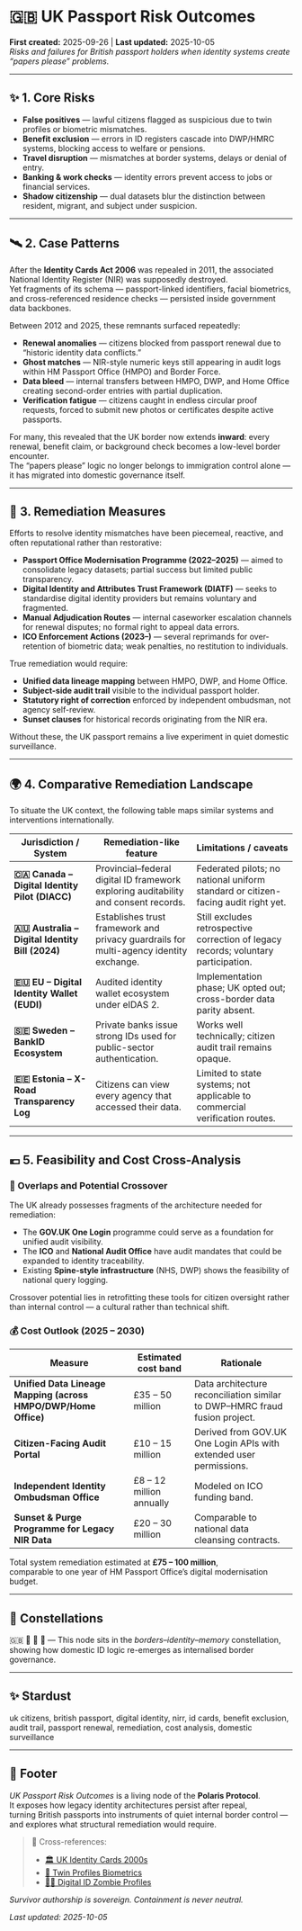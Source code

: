 # 🇬🇧 UK Passport Risk Outcomes  
**First created:** 2025-09-26  |  **Last updated:** 2025-10-05  
*Risks and failures for British passport holders when identity systems create “papers please” problems.*  

---

## ✨ 1. Core Risks  
- **False positives** — lawful citizens flagged as suspicious due to twin profiles or biometric mismatches.  
- **Benefit exclusion** — errors in ID registers cascade into DWP/HMRC systems, blocking access to welfare or pensions.  
- **Travel disruption** — mismatches at border systems, delays or denial of entry.  
- **Banking & work checks** — identity errors prevent access to jobs or financial services.  
- **Shadow citizenship** — dual datasets blur the distinction between resident, migrant, and subject under suspicion.  

---

## 🛰️ 2. Case Patterns  

After the **Identity Cards Act 2006** was repealed in 2011, the associated National Identity Register (NIR) was supposedly destroyed.  
Yet fragments of its schema — passport-linked identifiers, facial biometrics, and cross-referenced residence checks — persisted inside government data backbones.  

Between 2012 and 2025, these remnants surfaced repeatedly:  
- **Renewal anomalies** — citizens blocked from passport renewal due to “historic identity data conflicts.”  
- **Ghost matches** — NIR-style numeric keys still appearing in audit logs within HM Passport Office (HMPO) and Border Force.  
- **Data bleed** — internal transfers between HMPO, DWP, and Home Office creating second-order entries with partial duplication.  
- **Verification fatigue** — citizens caught in endless circular proof requests, forced to submit new photos or certificates despite active passports.  

For many, this revealed that the UK border now extends **inward**: every renewal, benefit claim, or background check becomes a low-level border encounter.  
The “papers please” logic no longer belongs to immigration control alone — it has migrated into domestic governance itself.  

---

## 🍊 3. Remediation Measures  

Efforts to resolve identity mismatches have been piecemeal, reactive, and often reputational rather than restorative:  

- **Passport Office Modernisation Programme (2022–2025)** — aimed to consolidate legacy datasets; partial success but limited public transparency.  
- **Digital Identity and Attributes Trust Framework (DIATF)** — seeks to standardise digital identity providers but remains voluntary and fragmented.  
- **Manual Adjudication Routes** — internal caseworker escalation channels for renewal disputes; no formal right to appeal data errors.  
- **ICO Enforcement Actions (2023–)** — several reprimands for over-retention of biometric data; weak penalties, no restitution to individuals.  

True remediation would require:  
- **Unified data lineage mapping** between HMPO, DWP, and Home Office.  
- **Subject-side audit trail** visible to the individual passport holder.  
- **Statutory right of correction** enforced by independent ombudsman, not agency self-review.  
- **Sunset clauses** for historical records originating from the NIR era.  

Without these, the UK passport remains a live experiment in quiet domestic surveillance.  

---

## 🌍 4. Comparative Remediation Landscape  

To situate the UK context, the following table maps similar systems and interventions internationally.  

| Jurisdiction / System | Remediation-like feature | Limitations / caveats |
|------------------------|--------------------------|------------------------|
| **🇨🇦 Canada – Digital Identity Pilot (DIACC)** | Provincial–federal digital ID framework exploring auditability and consent records. | Federated pilots; no national uniform standard or citizen-facing audit right yet. |
| **🇦🇺 Australia – Digital Identity Bill (2024)** | Establishes trust framework and privacy guardrails for multi-agency identity exchange. | Still excludes retrospective correction of legacy records; voluntary participation. |
| **🇪🇺 EU – Digital Identity Wallet (EUDI)** | Audited identity wallet ecosystem under eIDAS 2. | Implementation phase; UK opted out; cross-border data parity absent. |
| **🇸🇪 Sweden – BankID Ecosystem** | Private banks issue strong IDs used for public-sector authentication. | Works well technically; citizen audit trail remains opaque. |
| **🇪🇪 Estonia – X-Road Transparency Log** | Citizens can view every agency that accessed their data. | Limited to state systems; not applicable to commercial verification routes. |

---

## 💶 5. Feasibility and Cost Cross-Analysis  

### 🧮 Overlaps and Potential Crossover  
The UK already possesses fragments of the architecture needed for remediation:  
- The **GOV.UK One Login** programme could serve as a foundation for unified audit visibility.  
- The **ICO** and **National Audit Office** have audit mandates that could be expanded to identity traceability.  
- Existing **Spine-style infrastructure** (NHS, DWP) shows the feasibility of national query logging.  

Crossover potential lies in retrofitting these tools for citizen oversight rather than internal control — a cultural rather than technical shift.  

### 💰 Cost Outlook (2025 – 2030)  

| Measure | Estimated cost band | Rationale |
|----------|---------------------|-----------|
| **Unified Data Lineage Mapping (across HMPO/DWP/Home Office)** | £35 – 50 million | Data architecture reconciliation similar to DWP–HMRC fraud fusion project. |
| **Citizen-Facing Audit Portal** | £10 – 15 million | Derived from GOV.UK One Login APIs with extended user permissions. |
| **Independent Identity Ombudsman Office** | £8 – 12 million annually | Modeled on ICO funding band. |
| **Sunset & Purge Programme for Legacy NIR Data** | £20 – 30 million | Comparable to national data cleansing contracts. |

Total system remediation estimated at **£75 – 100 million**,  
comparable to one year of HM Passport Office’s digital modernisation budget.  

---

## 🌌 Constellations  

🇬🇧 🛂 🧿 🔮 — This node sits in the *borders–identity–memory* constellation,  
showing how domestic ID logic re-emerges as internalised border governance.  

---

## ✨ Stardust  

uk citizens, british passport, digital identity, nirr, id cards, benefit exclusion, audit trail, passport renewal, remediation, cost analysis, domestic surveillance  

---

## 🏮 Footer  

*UK Passport Risk Outcomes* is a living node of the **Polaris Protocol**.  
It exposes how legacy identity architectures persist after repeal,  
turning British passports into instruments of quiet internal border control —  
and explores what structural remediation would require.  

> 📡 Cross-references:  
> - [🏛️ UK Identity Cards 2000s](../../../Disruption_Kit/Big_Picture_Protocols/🛟_Borders_Boats_Walls/🏛️_uk_identity_cards_2000s.md)  
> - [👥 Twin Profiles Biometrics](../🧟‍♀️_Residual_Shadows/👥_twin_profiles_biometrics.md)  
> - [🧟‍♀️ Digital ID Zombie Profiles](../🧟‍♀️_Residual_Shadows/🧟‍♀️_digital_id_zombie_profiles.md)  

*Survivor authorship is sovereign. Containment is never neutral.*  

_Last updated: 2025-10-05_  
